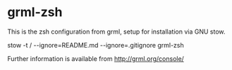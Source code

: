 grml-zsh
=============

This is the zsh configuration from grml, setup for installation
via GNU stow.

stow -t / --ignore=README.md --ignore=.gitignore grml-zsh

Further information is available from http://grml.org/console/

